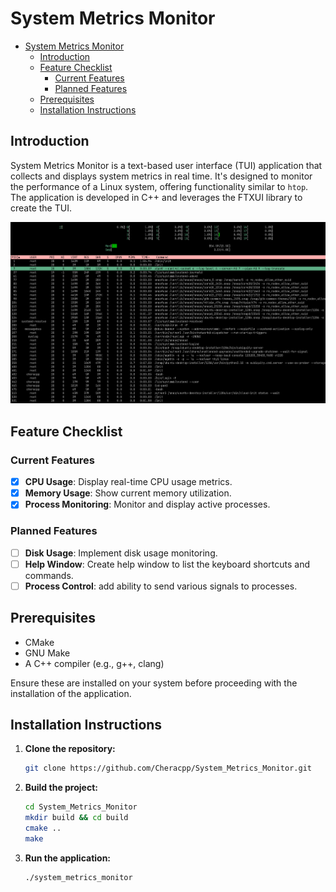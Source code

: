 # System Metrics Monitor
<!--toc:start-->
- [System Metrics Monitor](#system-metrics-monitor)
  - [Introduction](#introduction)
  - [Feature Checklist](#feature-checklist)
    - [Current Features](#current-features)
    - [Planned Features](#planned-features)
  - [Prerequisites](#prerequisites)
  - [Installation Instructions](#installation-instructions)
<!--toc:end-->

## Introduction

System Metrics Monitor is a text-based user interface (TUI) application that collects and displays system metrics in real time. It's designed to monitor the performance of a Linux system, offering functionality similar to `htop`. The application is developed in C++ and leverages the FTXUI library to create the TUI.

![app view](images/screenshot.png)

## Feature Checklist

### Current Features

- [x] **CPU Usage**: Display real-time CPU usage metrics.
- [x] **Memory Usage**: Show current memory utilization.
- [x] **Process Monitoring**: Monitor and display active processes.

### Planned Features

- [ ] **Disk Usage**: Implement disk usage monitoring.
- [ ] **Help Window**: Create help window to list the keyboard shortcuts and commands.
- [ ] **Process Control**: add ability to send various signals to processes.

## Prerequisites

- CMake
- GNU Make
- A C++ compiler (e.g., g++, clang)

Ensure these are installed on your system before proceeding with the installation of the application.

## Installation Instructions

1. **Clone the repository:**

   ```bash
   git clone https://github.com/Cheracpp/System_Metrics_Monitor.git

2. **Build the project:**

    ```bash
    cd System_Metrics_Monitor
    mkdir build && cd build
    cmake ..
    make
    ```

3. **Run the application:**

    ```bash
    ./system_metrics_monitor
    ```
